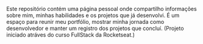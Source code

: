 Este repositório contém uma página pessoal onde compartilho informações sobre mim, minhas habilidades e os projetos que já desenvolvi. É um espaço para reunir meu portfólio, mostrar minha jornada como desenvolvedor e manter um registro dos projetos que concluí.
(Projeto iniciado atráves do curso FullStack da Rocketseat.)
